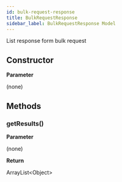 ```yaml
---
id: bulk-request-response
title: BulkRequestResponse 
sidebar_label: BulkRequestResponse Model
---
```


List response form bulk request

## Constructor

**Parameter**

(none)

## Methods

### getResults()

**Parameter**

(none)

**Return**

ArrayList<Object\>